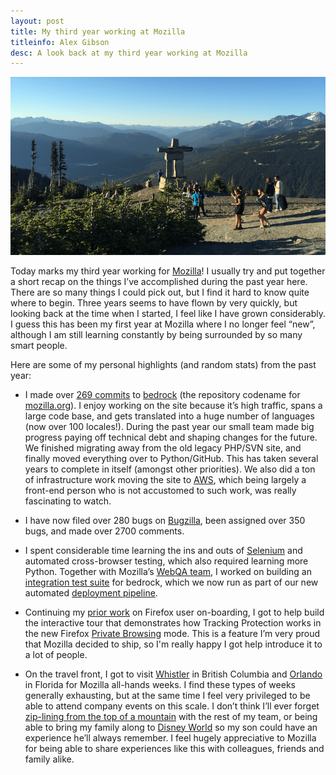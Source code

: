 ```yaml
---
layout: post
title: My third year working at Mozilla
titleinfo: Alex Gibson
desc: A look back at my third year working at Mozilla
---
```


![Whistler 2015](/images/posts/whistler-2015.png)

Today marks my third year working for [Mozilla](https://www.mozilla.org)!
I usually try and put together a short recap on the things I’ve accomplished
during the past year here. There are so many things I could pick out, but I find
it hard to know quite where to begin. Three years seems to have flown by very
quickly, but looking back at the time when I started, I feel like I have grown
considerably. I guess this has been my first year at Mozilla where I no longer
feel “new”, although I am still learning constantly by being surrounded by so
many smart people.

Here are some of my personal highlights (and random stats) from the past year:

- I made over [269 commits](https://github.com/mozilla/bedrock/commits?author=alexgibson) to [bedrock](https://github.com/mozilla/bedrock) (the repository codename for [mozilla.org](https://www.mozilla.org)). I enjoy working on the site because
it’s high traffic, spans a large code base, and gets translated into a huge
number of languages (now over 100 locales!). During the past year our small
team made big progress paying off technical debt and shaping changes for the
future. We finished migrating away from the old legacy PHP/SVN site, and
finally moved everything over to Python/GitHub. This has taken several years to
complete in itself (amongst other priorities). We also did a ton of
infrastructure work moving the site to [AWS](http://aws.amazon.com/), which
being largely a front-end person who is not accustomed to such work, was really
fascinating to watch.

- I have now filed over 280 bugs on [Bugzilla](https://bugzilla.mozilla.org/),
been assigned over 350 bugs, and made over 2700 comments.

- I spent considerable time learning the ins and outs of
[Selenium](http://www.seleniumhq.org/) and automated cross-browser testing,
which also required learning more Python. Together with Mozilla’s [WebQA team](https://quality.mozilla.org/teams/web-qa/),
I worked on building an [integration test suite](http://bedrock.readthedocs.org/en/latest/testing.html) for bedrock, which
we now run as part of our new automated [deployment pipeline](http://bedrock.readthedocs.org/en/latest/pipeline.html).

- Continuing my [prior work](https://alxgbsn.co.uk/2015/04/18/my-second-year-working-at-mozilla/) on
Firefox user on-boarding, I got to help build the interactive tour that
demonstrates how Tracking Protection works in the new Firefox [Private Browsing](https://www.mozilla.org/firefox/private-browsing/) mode. This is a
feature I’m very proud that Mozilla decided to ship, so I'm really happy I got
help introduce it to a lot of people.

- On the travel front, I got to visit [Whistler](http://www.whistler.com/) in
British Columbia and [Orlando](https://en.wikipedia.org/wiki/Orlando,_Florida)
in Florida for Mozilla all-hands weeks. I find these types of weeks generally
exhausting, but at the same time I feel very privileged to be able to attend
company events on this scale. I don’t think I’ll ever forget
[zip-lining from the top of a mountain](http://www.superflyziplines.com/) with
the rest of my team, or being able to bring my family along to [Disney World](https://disneyworld.disney.go.com/) so my son could have an experience
he’ll always remember. I feel hugely appreciative to Mozilla for being able to
share experiences like this with colleagues, friends and family alike.
